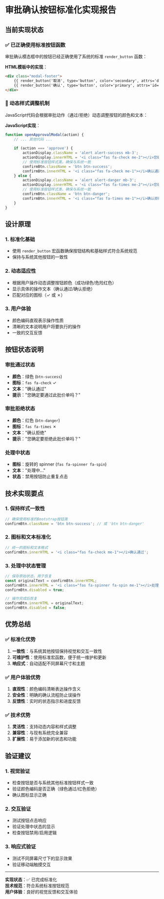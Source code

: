 # 审批确认按钮标准化实现报告

## 当前实现状态

### ✅ 已正确使用标准按钮函数

审批确认模态框中的按钮已经正确使用了系统的标准 `render_button` 函数：

**HTML模板中的实现**：
```html
<div class="modal-footer">
    {{ render_button('取消', type='button', color='secondary', attrs='data-bs-dismiss="modal"') }}
    {{ render_button('确认', type='button', color='primary', attrs='id="confirmApprovalBtn" onclick="confirmApproval()"') }}
</div>
```

### 🔄 动态样式调整机制

JavaScript代码会根据审批动作（通过/拒绝）动态调整按钮的颜色和文本：

**JavaScript实现**：
```javascript
function openApprovalModal(action) {
    // ... 其他代码 ...
    
    if (action === 'approve') {
        actionDisplay.className = 'alert alert-success mb-3';
        actionDisplay.innerHTML = '<i class="fas fa-check me-2"></i>您确定要通过此批价单吗？';
        // 使用标准按钮样式类，确保与系统一致
        confirmBtn.className = 'btn btn-success';
        confirmBtn.innerHTML = '<i class="fas fa-check me-1"></i>确认通过';
    } else {
        actionDisplay.className = 'alert alert-danger mb-3';
        actionDisplay.innerHTML = '<i class="fas fa-times me-2"></i>您确定要拒绝此批价单吗？';
        // 使用标准按钮样式类，确保与系统一致
        confirmBtn.className = 'btn btn-danger';
        confirmBtn.innerHTML = '<i class="fas fa-times me-1"></i>确认拒绝';
    }
}
```

## 设计原理

### 1. 标准化基础
- 使用 `render_button` 宏函数确保按钮结构和基础样式符合系统规范
- 保持与系统其他按钮的一致性

### 2. 动态适应性
- 根据用户操作动态调整按钮颜色（成功绿色/危险红色）
- 显示具体的操作文本（确认通过/确认拒绝）
- 匹配对应的图标（✓ 或 ✗）

### 3. 用户体验
- 颜色编码直观表示操作性质
- 清晰的文本说明用户将要执行的操作
- 一致的交互反馈

## 按钮状态说明

### 审批通过状态
- **颜色**：绿色 (`btn-success`)
- **图标**：`fas fa-check` ✓
- **文本**："确认通过"
- **提示**："您确定要通过此批价单吗？"

### 审批拒绝状态
- **颜色**：红色 (`btn-danger`)
- **图标**：`fas fa-times` ✗
- **文本**："确认拒绝"
- **提示**："您确定要拒绝此批价单吗？"

### 处理中状态
- **图标**：旋转的 spinner (`fas fa-spinner fa-spin`)
- **文本**："处理中..."
- **状态**：禁用按钮防止重复点击

## 技术实现要点

### 1. 保持样式一致性
```javascript
// 确保使用标准的Bootstrap按钮类
confirmBtn.className = 'btn btn-success'; // 或 'btn btn-danger'
```

### 2. 图标和文本标准化
```javascript
// 统一的图标和文本格式
confirmBtn.innerHTML = '<i class="fas fa-check me-1"></i>确认通过';
```

### 3. 处理中状态管理
```javascript
// 保存原始状态，用于恢复
const originalText = confirmBtn.innerHTML;
confirmBtn.innerHTML = '<i class="fas fa-spinner fa-spin me-1"></i>处理中...';
confirmBtn.disabled = true;

// 操作完成后恢复
confirmBtn.innerHTML = originalText;
confirmBtn.disabled = false;
```

## 优势总结

### ✅ 标准化优势
1. **一致性**：与系统其他按钮保持视觉和交互一致性
2. **可维护性**：使用标准宏函数，便于统一维护和更新
3. **响应式**：自动适配不同屏幕尺寸和主题

### ✅ 用户体验优势
1. **直观性**：颜色编码清晰表达操作含义
2. **安全性**：明确的确认流程防止误操作
3. **反馈性**：实时的状态指示和进度反馈

### ✅ 技术优势
1. **灵活性**：支持动态内容和样式调整
2. **兼容性**：与现有系统完全兼容
3. **扩展性**：易于添加新的状态和功能

## 验证建议

### 1. 视觉验证
- 检查按钮是否与系统其他标准按钮样式一致
- 验证颜色编码是否正确（绿色通过/红色拒绝）
- 确认图标显示正确

### 2. 交互验证
- 测试按钮点击响应
- 验证处理中状态的显示
- 检查按钮禁用/启用逻辑

### 3. 响应式验证
- 测试不同屏幕尺寸下的显示效果
- 验证移动端触摸交互

---

**实现状态**：✅ 已完成标准化  
**技术规范**：符合系统标准按钮规范  
**用户体验**：良好的视觉反馈和交互体验 